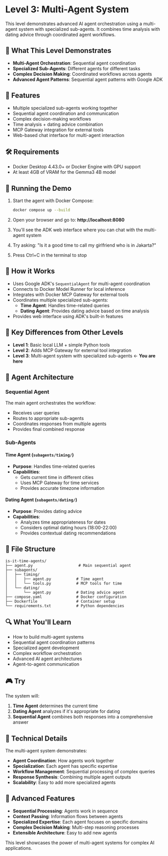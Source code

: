 # Level 3: Multi-Agent System

This level demonstrates advanced AI agent orchestration using a multi-agent system with specialized sub-agents. It combines time analysis with dating advice through coordinated agent workflows.

## 🎯 What This Level Demonstrates

- **Multi-Agent Orchestration**: Sequential agent coordination
- **Specialized Sub-Agents**: Different agents for different tasks
- **Complex Decision Making**: Coordinated workflows across agents
- **Advanced Agent Patterns**: Sequential agent patterns with Google ADK

## 🚀 Features

- Multiple specialized sub-agents working together
- Sequential agent coordination and communication
- Complex decision-making workflows
- Time analysis + dating advice combination
- MCP Gateway integration for external tools
- Web-based chat interface for multi-agent interaction

## 🛠️ Requirements

- Docker Desktop 4.43.0+ or Docker Engine with GPU support
- At least 4GB of VRAM for the Gemma3 4B model

## 🚀 Running the Demo

1. Start the agent with Docker Compose:
   ```bash
   docker compose up --build
   ```

2. Open your browser and go to: **http://localhost:8080**

3. You'll see the ADK web interface where you can chat with the multi-agent system

4. Try asking: "Is it a good time to call my girlfriend who is in Jakarta?"

5. Press Ctrl+C in the terminal to stop

## 🔧 How it Works

- Uses Google ADK's `SequentialAgent` for multi-agent coordination
- Connects to Docker Model Runner for local inference
- Integrates with Docker MCP Gateway for external tools
- Coordinates multiple specialized sub-agents:
  - **Time Agent**: Handles time-related queries
  - **Dating Agent**: Provides dating advice based on time analysis
- Provides web interface using ADK's built-in features

## 🎯 Key Differences from Other Levels

- **Level 1**: Basic local LLM + simple Python tools
- **Level 2**: Adds MCP Gateway for external tool integration
- **Level 3**: Multi-agent system with specialized sub-agents ← **You are here**

## 🤖 Agent Architecture

### Sequential Agent
The main agent orchestrates the workflow:
- Receives user queries
- Routes to appropriate sub-agents
- Coordinates responses from multiple agents
- Provides final combined response

### Sub-Agents

#### Time Agent (`subagents/timing/`)
- **Purpose**: Handles time-related queries
- **Capabilities**: 
  - Gets current time in different cities
  - Uses MCP Gateway for time services
  - Provides accurate timezone information

#### Dating Agent (`subagents/dating/`)
- **Purpose**: Provides dating advice
- **Capabilities**:
  - Analyzes time appropriateness for dates
  - Considers optimal dating hours (18:00-22:00)
  - Provides contextual dating recommendations

## 📁 File Structure

```
is-it-time-agents/
├── agent.py                    # Main sequential agent
├── subagents/
│   ├── timing/
│   │   ├── agent.py           # Time agent
│   │   └── tools.py           # MCP tools for time
│   └── dating/
│       └── agent.py           # Dating advice agent
├── compose.yaml               # Docker configuration
├── Dockerfile                 # Container setup
└── requirements.txt           # Python dependencies
```

## 🔍 What You'll Learn

- How to build multi-agent systems
- Sequential agent coordination patterns
- Specialized agent development
- Complex workflow orchestration
- Advanced AI agent architectures
- Agent-to-agent communication

## 🎮 Try 

The system will:
1. **Time Agent** determines the current time
2. **Dating Agent** analyzes if it's appropriate for dating
3. **Sequential Agent** combines both responses into a comprehensive answer

## 🔧 Technical Details

The multi-agent system demonstrates:
- **Agent Coordination**: How agents work together
- **Specialization**: Each agent has specific expertise
- **Workflow Management**: Sequential processing of complex queries
- **Response Synthesis**: Combining multiple agent outputs
- **Scalability**: Easy to add more specialized agents

## 🚀 Advanced Features

- **Sequential Processing**: Agents work in sequence
- **Context Passing**: Information flows between agents
- **Specialized Expertise**: Each agent focuses on specific domains
- **Complex Decision Making**: Multi-step reasoning processes
- **Extensible Architecture**: Easy to add new agents

This level showcases the power of multi-agent systems for complex AI applications. 